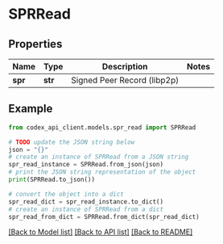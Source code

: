 # SPRRead


## Properties

Name | Type | Description | Notes
------------ | ------------- | ------------- | -------------
**spr** | **str** | Signed Peer Record (libp2p) | 

## Example

```python
from codex_api_client.models.spr_read import SPRRead

# TODO update the JSON string below
json = "{}"
# create an instance of SPRRead from a JSON string
spr_read_instance = SPRRead.from_json(json)
# print the JSON string representation of the object
print(SPRRead.to_json())

# convert the object into a dict
spr_read_dict = spr_read_instance.to_dict()
# create an instance of SPRRead from a dict
spr_read_from_dict = SPRRead.from_dict(spr_read_dict)
```
[[Back to Model list]](../README.md#documentation-for-models) [[Back to API list]](../README.md#documentation-for-api-endpoints) [[Back to README]](../README.md)


